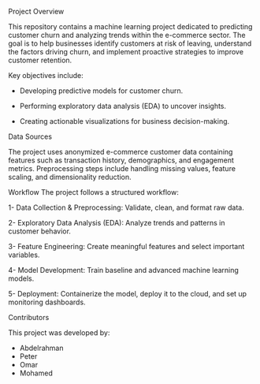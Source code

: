 Project Overview

This repository contains a machine learning project dedicated to predicting customer churn and analyzing trends within the e-commerce sector. The goal is to help businesses identify customers at risk of leaving, understand the factors driving churn, and implement proactive strategies to improve customer retention.

Key objectives include:

- Developing predictive models for customer churn.

- Performing exploratory data analysis (EDA) to uncover insights.

- Creating actionable visualizations for business decision-making.

Data Sources

The project uses anonymized e-commerce customer data containing features such as transaction history, demographics, and engagement metrics. Preprocessing steps include handling missing values, feature scaling, and dimensionality reduction.

Workflow
The project follows a structured workflow:

1- Data Collection & Preprocessing: Validate, clean, and format raw data.

2- Exploratory Data Analysis (EDA): Analyze trends and patterns in customer behavior.

3- Feature Engineering: Create meaningful features and select important variables.

4- Model Development: Train baseline and advanced machine learning models.

5- Deployment: Containerize the model, deploy it to the cloud, and set up monitoring dashboards.

Contributors

This project was developed by:
- Abdelrahman
- Peter
- Omar
- Mohamed
